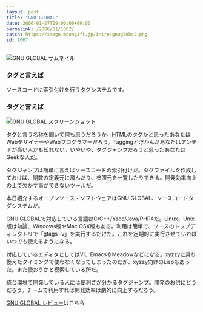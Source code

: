 ```yaml
---
layout: post
title: "GNU GLOBAL"
date: 2006-01-27T09:00:00+09:00
permalink: /2006/01/1062/
catch: https://image.moongift.jp/intro/gnuglobal.png
id: 1067
---
```

 ![GNU GLOBAL サムネイル](https://image.moongift.jp/intro/gnuglobal.t.png "GNU GLOBAL サムネイル")
  

### タグと言えば
  
ソースコードに索引付けを行うタグシステムです。  
<!--more-->  

### タグと言えば
  

![GNU GLOBAL スクリーンショット](https://image.moongift.jp/intro/gnuglobal.png "GNU GLOBAL スクリーンショット")

  

タグと言う名称を聞いて何も思うだろうか。HTMLのタグかと思ったあなたはWebデザイナーやWebプログラマーだろう。Taggingと浮かんだあなたはアンテナが高い人かも知れない。いやいや、タグジャンプだろうと思ったあなたはGeekな人だ。

  

タグジャンプは簡単に言えばソースコードの索引付けだ。タグファイルを作成しておけば、関数の定義元に飛んだり、参照元を一覧したりできる。開発効率向上の上で欠かす事ができないツールだ。

  

本日紹介するオープンソース・ソフトウェアはGNU GLOBAL、ソースコードタグシステムだ。

  

GNU GLOBALで対応している言語はC/C++/Yacc/Java/PHP4だ。Linux、Unix版は勿論、Windows版やMac OSX版もある。利用は簡単で、ソースのトップディレクトリで「gtags -v」を実行するだけだ。これを定期的に実行させていればいつでも使えるようになる。

  

対応しているエディタとしてはVi、EmacsやMeadowなどになる。xyzzyに乗り換えたタイミングで使わなくなってしまったのだが、xyzzy向けのLispもあった。また使おうかと模索している所だ。

  

統合環境で開発している人には便利さが分かるタグジャンプ。開発のお供にどうだろう。チームで利用すれば開発効率は劇的に向上するだろう。

  

[GNU GLOBAL レビュー](http://oss.moongift.jp/review/i-1077.html)はこちら

